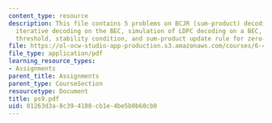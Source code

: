 ```yaml
---
content_type: resource
description: This file contains 5 problems on BCJR (sum-product) decoding of SPC codes,
  iterative decoding on the BEC, simulation of LDPC decoding on a BEC, iterative decoding
  threshold, stability condition, and sum-product update rule for zero-sum nodes.
file: https://ol-ocw-studio-app-production.s3.amazonaws.com/courses/6-451-principles-of-digital-communication-ii-spring-2005/81263d3a8c394108cb1e4be5b0b68cb0_ps9.pdf
file_type: application/pdf
learning_resource_types:
- Assignments
parent_title: Assignments
parent_type: CourseSection
resourcetype: Document
title: ps9.pdf
uid: 81263d3a-8c39-4108-cb1e-4be5b0b68cb0
---
```

